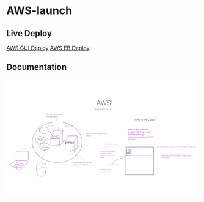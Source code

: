 # AWS-launch

## Live Deploy

[AWS GUI Deploy](Awslaunch-env.eba-mm3asvdv.us-west-2.elasticbeanstalk.com)
[AWS EB Deploy](AWS-launch-v2.eba-vamiqxxk.us-west-2.elasticbeanstalk.com)

## Documentation

![Lab16 UML](./images/Lab16-UML.png)